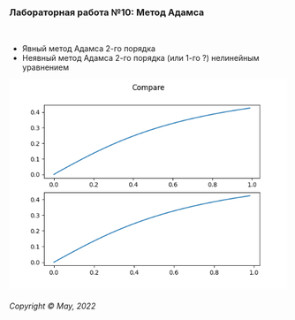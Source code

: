 ### Лабораторная работа №10:  Метод Адамса
&nbsp;

* Явный метод Адамса 2-го порядка  
* Неявный метод Адамса 2-го порядка (или 1-го ?) нелинейным уравнением

![explicit and implicit results](implicit_and_explicit.png)

###### Copyright ©  May, 2022